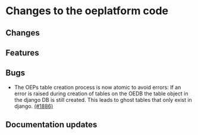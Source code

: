 # Changes to the oeplatform code

## Changes

## Features

## Bugs

- The OEPs table creation process is now atomic to avoid errors: If an error is raised during creation of tables on the OEDB the table object in the django DB is still created. This leads to ghost tables that only exist in django. [(#1886)](https://github.com/OpenEnergyPlatform/oeplatform/pull/1886)

## Documentation updates

